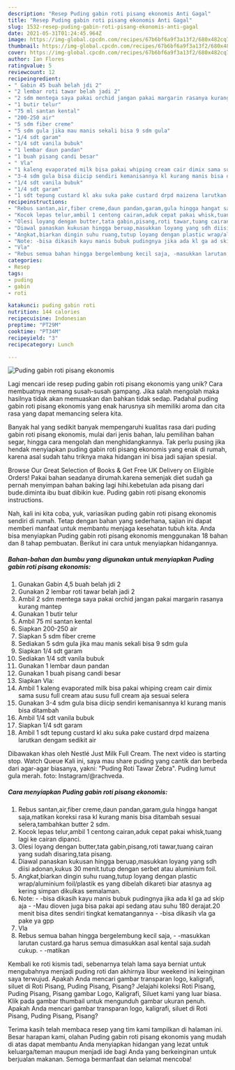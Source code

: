 ```yaml
---
description: "Resep Puding gabin roti pisang ekonomis Anti Gagal"
title: "Resep Puding gabin roti pisang ekonomis Anti Gagal"
slug: 1532-resep-puding-gabin-roti-pisang-ekonomis-anti-gagal
date: 2021-05-31T01:24:45.964Z
image: https://img-global.cpcdn.com/recipes/67b6bf6a9f3a13f2/680x482cq70/puding-gabin-roti-pisang-ekonomis-foto-resep-utama.jpg
thumbnail: https://img-global.cpcdn.com/recipes/67b6bf6a9f3a13f2/680x482cq70/puding-gabin-roti-pisang-ekonomis-foto-resep-utama.jpg
cover: https://img-global.cpcdn.com/recipes/67b6bf6a9f3a13f2/680x482cq70/puding-gabin-roti-pisang-ekonomis-foto-resep-utama.jpg
author: Ian Flores
ratingvalue: 5
reviewcount: 12
recipeingredient:
- " Gabin 45 buah belah jdi 2"
- "2 lembar roti tawar belah jadi 2"
- "2 sdm mentega saya pakai orchid jangan pakai margarin rasanya kurang mantep"
- "1 butir telur"
- "75 ml santan kental"
- "200-250 air"
- "5 sdm fiber creme"
- "5 sdm gula jika mau manis sekali bisa 9 sdm gula"
- "1/4 sdt garam"
- "1/4 sdt vanila bubuk"
- "1 lembar daun pandan"
- "1 buah pisang candi besar"
- " Vla"
- "1 kaleng evaporated milk bisa pakai whiping cream cair dimix sama susu full cream atau susu full cream aja sesuai selera"
- "3-4 sdm gula bisa diicip sendiri kemanisannya kl kurang manis bisa ditambah"
- "1/4 sdt vanila bubuk"
- "1/4 sdt garam"
- "1 sdt tepung custard kl aku suka pake custard drpd maizena larutkan dengam sedikit air"
recipeinstructions:
- "Rebus santan,air,fiber creme,daun pandan,garam,gula hingga hangat saja,matikan koreksi rasa kl kurang manis bisa ditambah sesuai selera,tambahkan butter 2 sdm."
- "Kocok lepas telur,ambil 1 centong cairan,aduk cepat pakai whisk,tuang lagi ke cairan dipanci."
- "Olesi loyang dengan butter,tata gabin,pisang,roti tawar,tuang cairan yang sudah disaring,tata pisang."
- "Diawal panaskan kukusan hingga beruap,masukkan loyang yang sdh diisi adonan,kukus 30 menit.tutup dengan serbet atau aluminium foil."
- "Angkat,biarkan dingin suhu ruang,tutup loyang dengan plastic wrap/aluminium foil/plastik es yang dibelah dikareti biar atasnya ag kering simpan dikulkas semalaman."
- "Note: -bisa dikasih kayu manis bubuk pudingnya jika ada kl ga ad skip aja -Mau dioven juga bisa pakai api sedang atau suhu 180 derajat.20 menit bisa dites sendiri tingkat kematangannya -bisa dikasih vla ga pake ya gpp"
- "Vla"
- "Rebus semua bahan hingga bergelembung kecil saja, -masukkan larutan custard.ga harus semua dimasukkan asal kental saja.sudah cukup. -matikan"
categories:
- Resep
tags:
- puding
- gabin
- roti

katakunci: puding gabin roti 
nutrition: 144 calories
recipecuisine: Indonesian
preptime: "PT29M"
cooktime: "PT34M"
recipeyield: "3"
recipecategory: Lunch

---
```



![Puding gabin roti pisang ekonomis](https://img-global.cpcdn.com/recipes/67b6bf6a9f3a13f2/680x482cq70/puding-gabin-roti-pisang-ekonomis-foto-resep-utama.jpg)

Lagi mencari ide resep puding gabin roti pisang ekonomis yang unik? Cara membuatnya memang susah-susah gampang. Jika salah mengolah maka hasilnya tidak akan memuaskan dan bahkan tidak sedap. Padahal puding gabin roti pisang ekonomis yang enak harusnya sih memiliki aroma dan cita rasa yang dapat memancing selera kita.

Banyak hal yang sedikit banyak mempengaruhi kualitas rasa dari puding gabin roti pisang ekonomis, mulai dari jenis bahan, lalu pemilihan bahan segar, hingga cara mengolah dan menghidangkannya. Tak perlu pusing jika hendak menyiapkan puding gabin roti pisang ekonomis yang enak di rumah, karena asal sudah tahu triknya maka hidangan ini bisa jadi sajian spesial.

Browse Our Great Selection of Books &amp; Get Free UK Delivery on Eligible Orders! Pakai bahan seadanya dirumah.karena semenjak diet sudah ga pernah menyimpan bahan baking lagi hihi.kebetulan ada pisang dari bude.diminta ibu buat dibikin kue. Puding gabin roti pisang ekonomis instructions.


Nah, kali ini kita coba, yuk, variasikan puding gabin roti pisang ekonomis sendiri di rumah. Tetap dengan bahan yang sederhana, sajian ini dapat memberi manfaat untuk membantu menjaga kesehatan tubuh kita. Anda bisa menyiapkan Puding gabin roti pisang ekonomis menggunakan 18 bahan dan 8 tahap pembuatan. Berikut ini cara untuk menyiapkan hidangannya.

<!--inarticleads1-->

##### Bahan-bahan dan bumbu yang digunakan untuk menyiapkan Puding gabin roti pisang ekonomis:

1. Gunakan  Gabin 4,5 buah belah jdi 2
1. Gunakan 2 lembar roti tawar belah jadi 2
1. Ambil 2 sdm mentega saya pakai orchid jangan pakai margarin rasanya kurang mantep
1. Gunakan 1 butir telur
1. Ambil 75 ml santan kental
1. Siapkan 200-250 air
1. Siapkan 5 sdm fiber creme
1. Sediakan 5 sdm gula jika mau manis sekali bisa 9 sdm gula
1. Siapkan 1/4 sdt garam
1. Sediakan 1/4 sdt vanila bubuk
1. Gunakan 1 lembar daun pandan
1. Gunakan 1 buah pisang candi besar
1. Siapkan  Vla:
1. Ambil 1 kaleng evaporated milk bisa pakai whiping cream cair dimix sama susu full cream atau susu full cream aja sesuai selera
1. Gunakan 3-4 sdm gula bisa diicip sendiri kemanisannya kl kurang manis bisa ditambah
1. Ambil 1/4 sdt vanila bubuk
1. Siapkan 1/4 sdt garam
1. Ambil 1 sdt tepung custard kl aku suka pake custard drpd maizena larutkan dengam sedikit air


Dibawakan khas oleh Nestlé Just Milk Full Cream. The next video is starting stop. Watch Queue Kali ini, saya mau share puding yang cantik dan berbeda dari agar-agar biasanya, yakni: &#34;Puding Roti Tawar Zebra&#34;. Puding lumut gula merah. foto: Instagram/@rachveda. 

<!--inarticleads2-->

##### Cara menyiapkan Puding gabin roti pisang ekonomis:

1. Rebus santan,air,fiber creme,daun pandan,garam,gula hingga hangat saja,matikan koreksi rasa kl kurang manis bisa ditambah sesuai selera,tambahkan butter 2 sdm.
1. Kocok lepas telur,ambil 1 centong cairan,aduk cepat pakai whisk,tuang lagi ke cairan dipanci.
1. Olesi loyang dengan butter,tata gabin,pisang,roti tawar,tuang cairan yang sudah disaring,tata pisang.
1. Diawal panaskan kukusan hingga beruap,masukkan loyang yang sdh diisi adonan,kukus 30 menit.tutup dengan serbet atau aluminium foil.
1. Angkat,biarkan dingin suhu ruang,tutup loyang dengan plastic wrap/aluminium foil/plastik es yang dibelah dikareti biar atasnya ag kering simpan dikulkas semalaman.
1. Note: - -bisa dikasih kayu manis bubuk pudingnya jika ada kl ga ad skip aja - -Mau dioven juga bisa pakai api sedang atau suhu 180 derajat.20 menit bisa dites sendiri tingkat kematangannya - -bisa dikasih vla ga pake ya gpp
1. Vla
1. Rebus semua bahan hingga bergelembung kecil saja, - -masukkan larutan custard.ga harus semua dimasukkan asal kental saja.sudah cukup. - -matikan


Kembali ke roti kismis tadi, sebenarnya telah lama saya berniat untuk mengubahnya menjadi puding roti dan akhirnya libur weekend ini keinginan saya terwujud. Apakah Anda mencari gambar transparan logo, kaligrafi, siluet di Roti Pisang, Puding Pisang, Pisang? Jelajahi koleksi Roti Pisang, Puding Pisang, Pisang gambar Logo, Kaligrafi, Siluet kami yang luar biasa. Klik pada gambar thumbail untuk mengunduh gambar ukuran penuh. Apakah Anda mencari gambar transparan logo, kaligrafi, siluet di Roti Pisang, Puding Pisang, Pisang? 

Terima kasih telah membaca resep yang tim kami tampilkan di halaman ini. Besar harapan kami, olahan Puding gabin roti pisang ekonomis yang mudah di atas dapat membantu Anda menyiapkan hidangan yang lezat untuk keluarga/teman maupun menjadi ide bagi Anda yang berkeinginan untuk berjualan makanan. Semoga bermanfaat dan selamat mencoba!
